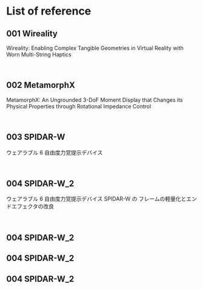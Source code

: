 # List of reference

## **001 Wireality**

Wireality: Enabling Complex Tangible Geometries in Virtual Reality with Worn Multi-String Haptics 

<br>

## **002 MetamorphX**

MetamorphX: An Ungrounded 3-DoF Moment Display that Changes its Physical Properties through Rotational Impedance Control

<br>

## **003 SPIDAR-W**
ウェアラブル 6 自由度力覚提示デバイス

<br>

## **004 SPIDAR-W_2**
ウェアラブル 6 自由度力覚提示デバイス SPIDAR-W の フレームの軽量化とエンドエフェクタの改良

<br>

## **004 SPIDAR-W_2**
## **004 SPIDAR-W_2**
## **004 SPIDAR-W_2**